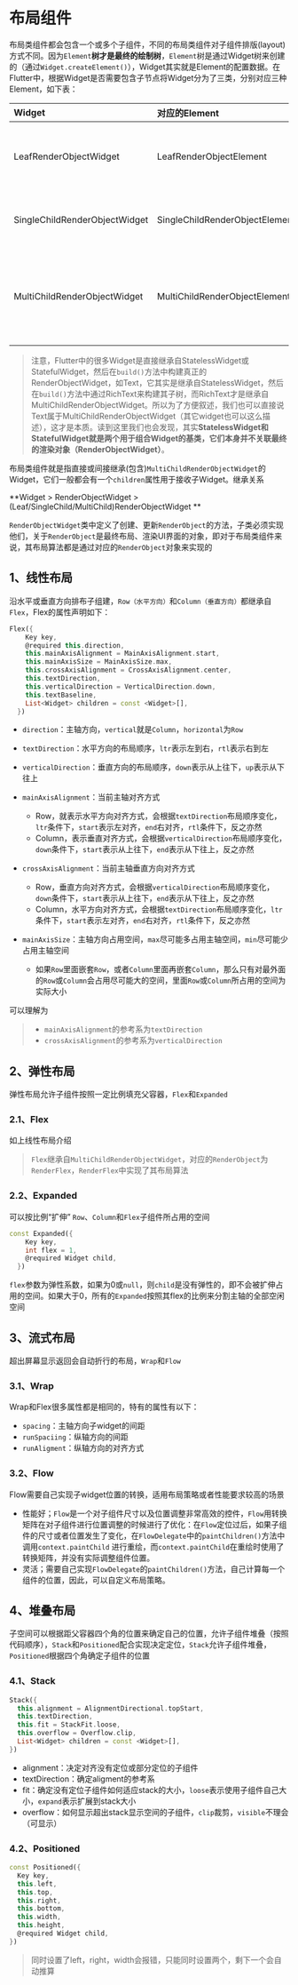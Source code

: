 # 布局组件

布局类组件都会包含一个或多个子组件，不同的布局类组件对子组件排版(layout)方式不同。因为`Element`**树才是最终的绘制树**，`Element`树是通过Widget树来创建的（通过`Widget.createElement()`），Widget其实就是Element的配置数据。在Flutter中，根据Widget是否需要包含子节点将Widget分为了三类，分别对应三种Element，如下表：

| Widget                        | 对应的Element                  | 用途                                                         |
| :---------------------------- | :----------------------------- | :---------------------- |
| LeafRenderObjectWidget        | LeafRenderObjectElement        | Widget树的叶子节点，用于没有子节点的widget，通常基础组件都属于这一类，如Image。 |
| SingleChildRenderObjectWidget | SingleChildRenderObjectElement | 包含一个子Widget，如：ConstrainedBox、DecoratedBox等         |
| MultiChildRenderObjectWidget  | MultiChildRenderObjectElement  | 包含多个子Widget，一般都有一个children参数，接受一个Widget数组。如Row、Column、Stack等 |

> 注意，Flutter中的很多Widget是直接继承自StatelessWidget或StatefulWidget，然后在`build()`方法中构建真正的RenderObjectWidget，如Text，它其实是继承自StatelessWidget，然后在`build()`方法中通过RichText来构建其子树，而RichText才是继承自MultiChildRenderObjectWidget。所以为了方便叙述，我们也可以直接说Text属于MultiChildRenderObjectWidget（其它widget也可以这么描述），这才是本质。读到这里我们也会发现，其实**StatelessWidget和StatefulWidget就是两个用于组合Widget的基类，它们本身并不关联最终的渲染对象（RenderObjectWidget）**。

布局类组件就是指直接或间接继承(包含)`MultiChildRenderObjectWidget`的Widget，它们一般都会有一个`children`属性用于接收子Widget。继承关系 

**Widget > RenderObjectWidget > (Leaf/SingleChild/MultiChild)RenderObjectWidget **

`RenderObjectWidget`类中定义了创建、更新`RenderObject`的方法，子类必须实现他们，关于`RenderObject`是最终布局、渲染UI界面的对象，即对于布局类组件来说，其布局算法都是通过对应的`RenderObject`对象来实现的

## 1、线性布局

沿水平或垂直方向排布子组建，`Row（水平方向）`和`Column（垂直方向）`都继承自`Flex`，Flex的属性声明如下：

```dart
Flex({
    Key key,
    @required this.direction,
    this.mainAxisAlignment = MainAxisAlignment.start,
    this.mainAxisSize = MainAxisSize.max,
    this.crossAxisAlignment = CrossAxisAlignment.center,
    this.textDirection,
    this.verticalDirection = VerticalDirection.down,
    this.textBaseline,
    List<Widget> children = const <Widget>[],
  })
```

- `direction`：主轴方向，`vertical`就是`Column`，`horizontal`为`Row`
- `textDirection`：水平方向的布局顺序，`ltr`表示左到右，`rtl`表示右到左
- `verticalDirection`：垂直方向的布局顺序，`down`表示从上往下，`up`表示从下往上
- `mainAxisAlignment`：当前主轴对齐方式
  - Row，就表示水平方向对齐方式，会根据`textDirection`布局顺序变化，`ltr`条件下，`start`表示左对齐，`end`右对齐，`rtl`条件下，反之亦然
  - Column，表示垂直对齐方式，会根据`verticalDirection`布局顺序变化，`down`条件下，`start`表示从上往下，`end`表示从下往上，反之亦然
- `crossAxisAlignment`：当前主轴垂直方向对齐方式
  - Row，垂直方向对齐方式，会根据`verticalDirection`布局顺序变化，`down`条件下，`start`表示从上往下，`end`表示从下往上，反之亦然
  - Column，水平方向对齐方式，会根据`textDirection`布局顺序变化，`ltr`条件下，`start`表示左对齐，`end`右对齐，`rtl`条件下，反之亦然

- `mainAxisSize`：主轴方向占用空间，`max`尽可能多占用主轴空间，`min`尽可能少占用主轴空间
  - 如果`Row`里面嵌套`Row`，或者`Column`里面再嵌套`Column`，那么只有对最外面的`Row`或`Column`会占用尽可能大的空间，里面`Row`或`Column`所占用的空间为实际大小

可以理解为

> - `mainAxisAlignment`的参考系为`textDirection`
> - `crossAxisAlignment`的参考系为`verticalDirection`

## 2、弹性布局

弹性布局允许子组件按照一定比例填充父容器，`Flex`和`Expanded`

### 2.1、Flex

如上线性布局介绍

> `Flex`继承自`MultiChildRenderObjectWidget`，对应的`RenderObject`为`RenderFlex`，`RenderFlex`中实现了其布局算法

### 2.2、Expanded

可以按比例“扩伸” `Row`、`Column`和`Flex`子组件所占用的空间

```dart
const Expanded({
    Key key,
    int flex = 1,
    @required Widget child,
  }) 
```

`flex`参数为弹性系数，如果为0或`null`，则`child`是没有弹性的，即不会被扩伸占用的空间。如果大于0，所有的`Expanded`按照其flex的比例来分割主轴的全部空闲空间

## 3、流式布局

超出屏幕显示返回会自动折行的布局，`Wrap`和`Flow`

### 3.1、Wrap

Wrap和Flex很多属性都是相同的，特有的属性有以下：

- `spacing`：主轴方向子widget的间距
- `runSpaciing`：纵轴方向的间距
- `runAligment`：纵轴方向的对齐方式

### 3.2、Flow

Flow需要自己实现子widget位置的转换，适用布局策略或者性能要求较高的场景

- 性能好；`Flow`是一个对子组件尺寸以及位置调整非常高效的控件，`Flow`用转换矩阵在对子组件进行位置调整的时候进行了优化：在`Flow`定位过后，如果子组件的尺寸或者位置发生了变化，在`FlowDelegate`中的`paintChildren()`方法中调用`context.paintChild` 进行重绘，而`context.paintChild`在重绘时使用了转换矩阵，并没有实际调整组件位置。
- 灵活；需要自己实现`FlowDelegate`的`paintChildren()`方法，自己计算每一个组件的位置，因此，可以自定义布局策略。

## 4、堆叠布局

子空间可以根据距父容器四个角的位置来确定自己的位置，允许子组件堆叠（按照代码顺序），`Stack`和`Positioned`配合实现决定定位，`Stack`允许子组件堆叠，`Positioned`根据四个角确定子组件的位置

### 4.1、Stack

```dart
Stack({
  this.alignment = AlignmentDirectional.topStart,
  this.textDirection,
  this.fit = StackFit.loose,
  this.overflow = Overflow.clip,
  List<Widget> children = const <Widget>[],
})
```

- alignment：决定对齐没有定位或部分定位的子组件
- textDirection：确定aligment的参考系
- fit：确定没有定位子组件如何适应stack的大小，`loose`表示使用子组件自己大小，`expand`表示扩展到stack大小
- overflow：如何显示超出stack显示空间的子组件，`clip`裁剪，`visible`不理会（可显示）

### 4.2、Positioned

```dart
const Positioned({
  Key key,
  this.left, 
  this.top,
  this.right,
  this.bottom,
  this.width,
  this.height,
  @required Widget child,
})
```

> 同时设置了left，right，width会报错，只能同时设置两个，剩下一个会自动推算

